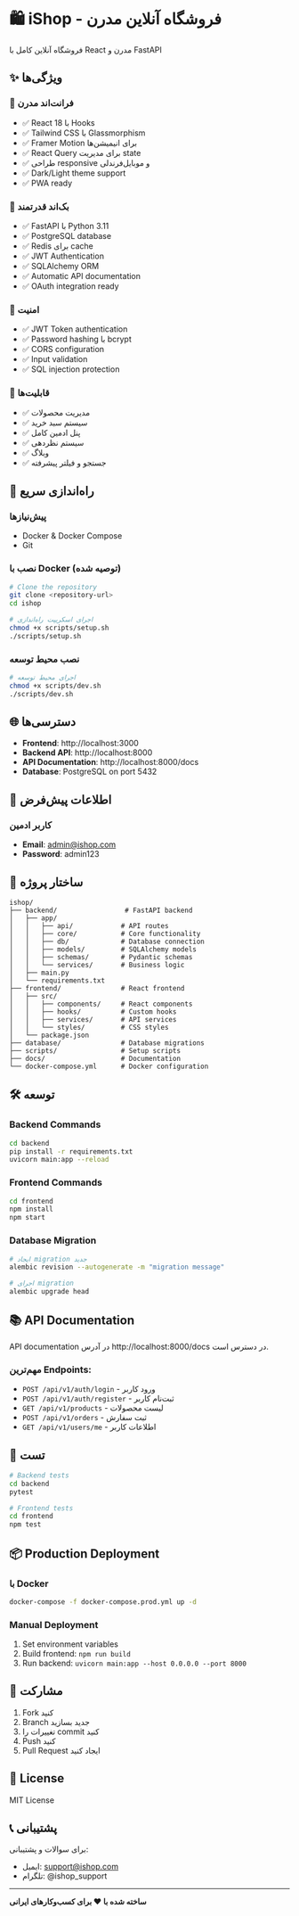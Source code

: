 # 🛍️ iShop - فروشگاه آنلاین مدرن

فروشگاه آنلاین کامل با React مدرن و FastAPI

## ✨ ویژگی‌ها

### 🎨 فرانت‌اند مدرن
- ✅ React 18 با Hooks
- ✅ Tailwind CSS با Glassmorphism
- ✅ Framer Motion برای انیمیشن‌ها
- ✅ React Query برای مدیریت state
- ✅ طراحی responsive و موبایل‌فرندلی
- ✅ Dark/Light theme support
- ✅ PWA ready

### 🚀 بک‌اند قدرتمند
- ✅ FastAPI با Python 3.11
- ✅ PostgreSQL database
- ✅ Redis برای cache
- ✅ JWT Authentication
- ✅ SQLAlchemy ORM
- ✅ Automatic API documentation
- ✅ OAuth integration ready

### 🔐 امنیت
- ✅ JWT Token authentication
- ✅ Password hashing با bcrypt
- ✅ CORS configuration
- ✅ Input validation
- ✅ SQL injection protection

### 📱 قابلیت‌ها
- ✅ مدیریت محصولات
- ✅ سیستم سبد خرید
- ✅ پنل ادمین کامل
- ✅ سیستم نظردهی
- ✅ وبلاگ
- ✅ جستجو و فیلتر پیشرفته

## 🚀 راه‌اندازی سریع

### پیش‌نیازها
- Docker & Docker Compose
- Git

### نصب با Docker (توصیه شده)
```bash
# Clone the repository
git clone <repository-url>
cd ishop

# اجرای اسکریپت راه‌اندازی
chmod +x scripts/setup.sh
./scripts/setup.sh
```

### نصب محیط توسعه
```bash
# اجرای محیط توسعه
chmod +x scripts/dev.sh
./scripts/dev.sh
```

## 🌐 دسترسی‌ها

- **Frontend**: http://localhost:3000
- **Backend API**: http://localhost:8000
- **API Documentation**: http://localhost:8000/docs
- **Database**: PostgreSQL on port 5432

## 🔑 اطلاعات پیش‌فرض

### کاربر ادمین
- **Email**: admin@ishop.com
- **Password**: admin123

## 📁 ساختار پروژه

```
ishop/
├── backend/                 # FastAPI backend
│   ├── app/
│   │   ├── api/            # API routes
│   │   ├── core/           # Core functionality
│   │   ├── db/             # Database connection
│   │   ├── models/         # SQLAlchemy models
│   │   ├── schemas/        # Pydantic schemas
│   │   └── services/       # Business logic
│   ├── main.py
│   └── requirements.txt
├── frontend/               # React frontend
│   ├── src/
│   │   ├── components/     # React components
│   │   ├── hooks/          # Custom hooks
│   │   ├── services/       # API services
│   │   └── styles/         # CSS styles
│   └── package.json
├── database/               # Database migrations
├── scripts/                # Setup scripts
├── docs/                   # Documentation
└── docker-compose.yml      # Docker configuration
```

## 🛠️ توسعه

### Backend Commands
```bash
cd backend
pip install -r requirements.txt
uvicorn main:app --reload
```

### Frontend Commands
```bash
cd frontend
npm install
npm start
```

### Database Migration
```bash
# ایجاد migration جدید
alembic revision --autogenerate -m "migration message"

# اجرای migration
alembic upgrade head
```

## 📚 API Documentation

API documentation در آدرس http://localhost:8000/docs در دسترس است.

### مهم‌ترین Endpoints:
- `POST /api/v1/auth/login` - ورود کاربر
- `POST /api/v1/auth/register` - ثبت‌نام کاربر
- `GET /api/v1/products` - لیست محصولات
- `POST /api/v1/orders` - ثبت سفارش
- `GET /api/v1/users/me` - اطلاعات کاربر

## 🧪 تست

```bash
# Backend tests
cd backend
pytest

# Frontend tests
cd frontend
npm test
```

## 📦 Production Deployment

### با Docker
```bash
docker-compose -f docker-compose.prod.yml up -d
```

### Manual Deployment
1. Set environment variables
2. Build frontend: `npm run build`
3. Run backend: `uvicorn main:app --host 0.0.0.0 --port 8000`

## 🤝 مشارکت

1. Fork کنید
2. Branch جدید بسازید
3. تغییرات را commit کنید
4. Push کنید
5. Pull Request ایجاد کنید

## 📄 License

MIT License

## 📞 پشتیبانی

برای سوالات و پشتیبانی:
- ایمیل: support@ishop.com
- تلگرام: @ishop_support

---

**ساخته شده با ❤️ برای کسب‌وکارهای ایرانی**
